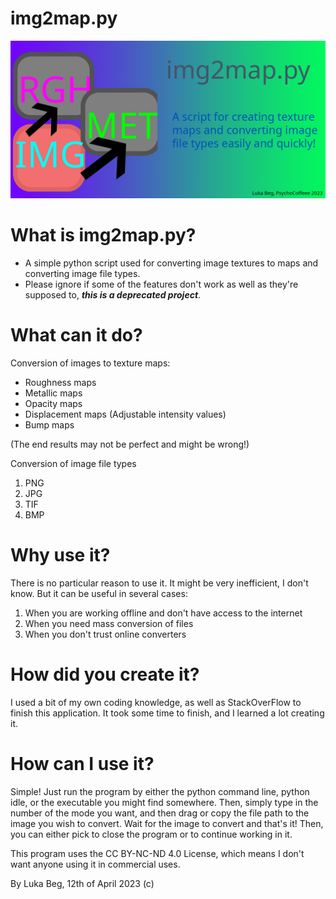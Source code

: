 # **img2map.py**
![](https://github.com/PsychoCoffee/img2map/blob/main/banner.png)
# What is img2map.py?
 - A simple python script used for converting image textures to maps and converting image file types.
 - Please ignore if some of the features don't work as well as they're supposed to, ***this is a deprecated project***.
 # What can it do?
 Conversion of images to texture maps:
 
 - Roughness maps
 - Metallic maps
 - Opacity maps
 - Displacement maps (Adjustable intensity values)
 - Bump maps
 
 (The end results may not be perfect and might be wrong!)
 
Conversion of image file types

 1. PNG
 2. JPG
 3. TIF
 4. BMP
 
# Why use it?
There is no particular reason to use it. It might be very inefficient, I don't know. But it can be useful in several cases:
 1. When you are working offline and don't have access to the internet
 2. When you need mass conversion of files
 3. When you don't trust online converters
# How did you create it?
I used a bit of my own coding knowledge, as well as StackOverFlow to finish this application.
It took some time to finish, and I learned a lot creating it.

# How can I use it?
Simple! Just run the program by either the python command line, python idle, or the executable you might find somewhere.
Then, simply type in the number of the mode you want, and then drag or copy the file path to the image you wish to convert.
Wait for the image to convert and that's it! Then, you can either pick to close the program or to continue working in it.

This program uses the CC BY-NC-ND 4.0 License, which means I don't want anyone using it in commercial uses.


By Luka Beg, 12th of April 2023 (c)
